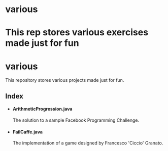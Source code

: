 various
=======

This rep stores various exercises made just for fun
=======
# various

This repository stores various projects made just for fun.


## Index

* #### ArithmeticProgression.java

    The solution to a sample Facebook Programming Challenge.

* #### FailCaffe.java

    The implementation of a game designed by Francesco 'Ciccio' Granato.
